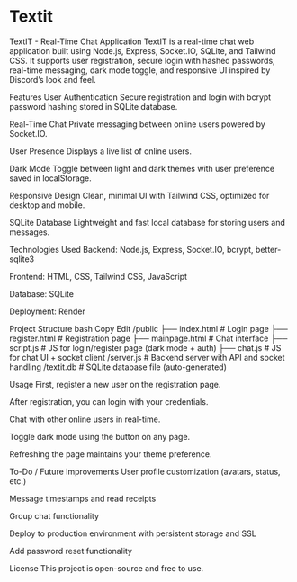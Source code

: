 # Textit
TextIT - Real-Time Chat Application
TextIT is a real-time chat web application built using Node.js, Express, Socket.IO, SQLite, and Tailwind CSS. It supports user registration, secure login with hashed passwords, real-time messaging, dark mode toggle, and responsive UI inspired by Discord’s look and feel.

Features
User Authentication
Secure registration and login with bcrypt password hashing stored in SQLite database.

Real-Time Chat
Private messaging between online users powered by Socket.IO.

User Presence
Displays a live list of online users.

Dark Mode
Toggle between light and dark themes with user preference saved in localStorage.

Responsive Design
Clean, minimal UI with Tailwind CSS, optimized for desktop and mobile.

SQLite Database
Lightweight and fast local database for storing users and messages.

Technologies Used
Backend: Node.js, Express, Socket.IO, bcrypt, better-sqlite3

Frontend: HTML, CSS, Tailwind CSS, JavaScript

Database: SQLite

Deployment: Render

Project Structure
bash
Copy
Edit
/public
  ├── index.html          # Login page
  ├── register.html       # Registration page
  ├── mainpage.html       # Chat interface
  ├── script.js           # JS for login/register page (dark mode + auth)
  ├── chat.js             # JS for chat UI + socket client
/server.js                # Backend server with API and socket handling
/textit.db                # SQLite database file (auto-generated)


Usage
First, register a new user on the registration page.

After registration, you can login with your credentials.

Chat with other online users in real-time.

Toggle dark mode using the button on any page.

Refreshing the page maintains your theme preference.

To-Do / Future Improvements
User profile customization (avatars, status, etc.)

Message timestamps and read receipts

Group chat functionality

Deploy to production environment with persistent storage and SSL

Add password reset functionality

License
This project is open-source and free to use.


